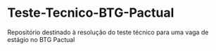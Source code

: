 # Teste-Tecnico-BTG-Pactual
Repositório destinado à resolução do teste técnico para uma vaga de estágio no BTG Pactual
